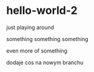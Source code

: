 # hello-world-2
just playing around


something something something

even more of something


dodaje cos na nowym branchu
